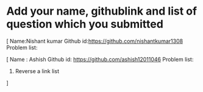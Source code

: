 # Add your name, githublink and list of question which you submitted

[
 Name:Nishant kumar
 Github id:https://github.com/nishantkumar1308
 Problem list:

[
Name : Ashish
Github id: https://github.com/ashish12011046
Problem list:

1. Reverse a link list

]